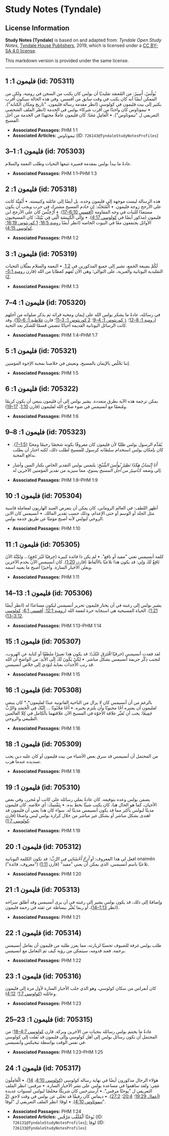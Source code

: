# Study Notes (Tyndale)

## License Information

**Study Notes (Tyndale)** is based on and adapted from: _Tyndale Open Study Notes_, [Tyndale House Publishers](https://tyndaleopenresources.com/), 2019, which is licensed under a [CC BY-SA 4.0 license](https://creativecommons.org/licenses/by-sa/4.0/legalcode.en).

This markdown version is provided under the same license.



--------------------------------

## فليمون 1: 1 (id: 705311)

بُولُسُ، أَسِيرُ: من المُعتقد تقليديًا أن بولس كان يكتب من السجن في رومية، ولكن من الممكن أيضًا أنه كان يكتب في وقت سابق من أفسس، وفي هذه الحالة سيكون أقرب بكثير إلى بيت فليمون في كولوسي (انظر مقدمة رسالة فليمون، "تاريخ ومكان الكتابة"). • تيموثاوس كان واحدًا من أقرب شركاء بولس في الخدمة (انظر الملف الشخصي التعريفي ل "تيموثاوس"). • الْعَامِلِ مَعَنَا: كان فليمون عاملًا مجتهدًا في الخدمة من أجل المسيح.

* **Associated Passages:** PHM 1:1
* **Associated Articles:** تيموثاوس (ID: `726143@TyndaleStudyNotesProfiles`)

## فليمون 1: 1–3 (id: 705303)

عادةً ما يبدأ بولس بمقدمة قصيرة تتبعها التحيات وطلب النعمة والسلام.

* **Associated Passages:** PHM 1:1–PHM 1:3

## فليمون 1: 2 (id: 705318)

هذه الرسالة ليست موجهة إلى فليمون وحده، بل أيضًا إلى عائلته وكنيسته. • أَبْفِيَّةَ كانت على الأرجح زوجة فليمون. • الْمُتَجَنِّد: إن خادم المسيح مشترك في حرب ويجب أن يكون مستعدًا للثبات في وجه المقاومة ([أفسس 6:10–17](https://ref.ly/Eph6:10-Eph6:17)). • أَرْخِبُّسَ كان على الأرجح ابن فليمون (مذكور أيضًا في [كولوسي 4:17](https://ref.ly/Col4:17)). • وَإِلَى الْكَنِيسَةِ الَّتِي فِي بَيْتِكَ: كان المسيحيون الأوائل يجتمعون معًا في البيوت الخاصة (انظر أيضًا [رومية 16:5](https://ref.ly/Rom16:5); [1 كورنثوس 16:19](https://ref.ly/1Cor16:19); [كولوسي 4:15](https://ref.ly/Col4:15)).

* **Associated Passages:** PHM 1:2

## فليمون 1: 3 (id: 705319)

لَكُمْ بصيغة الجمع، تشير إلى جميع المذكورين في [1:2](https://ref.ly/Phlm1:2). • النعمة والسلام يمثِّلان التحيات التقليدية اليونانية والعبرية، على التوالي؛ وهي الآن تُفهم كعطايا من الله (قارن [رومية 5:1–2](https://ref.ly/Rom5:1-Rom5:2)).

* **Associated Passages:** PHM 1:3

## فليمون 1: 4–7 (id: 705320)

في رسائله، عادةً ما يشكر بولس الله على إيمان ومحبة قرائه ثم يذكر صلواته من أجلهم ([رومية 1: 8–12](https://ref.ly/Rom1:8-Rom1:12)؛ [١ كورنثوس 1: 4–9](https://ref.ly/1Cor1:4-1Cor1:9)؛ [2 كورنثوس 1: 3–11](https://ref.ly/2Cor1:3-2Cor1:11)؛ قارن [غلاطية 1: 6–10](https://ref.ly/Gal1:6-Gal1:10)). وقد كانت الرسائل اليونانية القديمة أحيانًا تتضمن قسمًا للشكر بعد التحية.

* **Associated Passages:** PHM 1:4–PHM 1:7

## فليمون 1: 5 (id: 705321)

إننا نَخْلُص بالإيمان بالمسيح، ونعيش في خلاصنا بمحبة الإخوة المؤمنين.

* **Associated Passages:** PHM 1:5

## فليمون 1: 6 (id: 705322)

يمكن ترجمة هذه الآية بطرق متعددة. يشير بولس إلى أن فليمون ينبغي أن يكون كريمًا ومُنعمًا مع أنسيمس في ضوء صلاح الله لفليمون (قارن [1:10](https://ref.ly/Phlm1:10)، [17–19](https://ref.ly/Phlm1:17-Phlm1:19)).

* **Associated Passages:** PHM 1:6

## فليمون 1: 8–9 (id: 705323)

* يُقَدِّم الرسول بولس طلبًا لأن فليمون كان معروفًا بكونه شخصًا رحيمًا ومحبًا ([1:5–7](https://ref.ly/Phlm1:5-Phlm1:7)). كان بإمكان بولس استخدام سلطانه كرسول للمسيح لطلب ذلك، لكنه اختار أن يطلب بدافع المحبة.
* *أَنَا إِنْسَانٌ هكَذَا نَظِيرُ بُولُسَ الشَّيْخِ*: يلتمس بولس التقدير الخاص بكبار السن وأشار إلى وضعه كـ*أَسِيرُ من أجل المسيح يسوع*، مما سيزيد من تقدير المؤمنين الآخرين له.

* **Associated Passages:** PHM 1:8–PHM 1:9

## فليمون 1: 10 (id: 705304)

أظهر اللطف: في العالم الروماني، كان يمكن أن يتعرض العبيد الهاربون لمعاملة قاسية مثل الجلد أو الوسم أو حتى الإعدام، وذلك حسب تقدير المالك. • أنسيمس كان الابن الروحي لبولس لأنه أصبح مؤمنًا عن طريق خدمة بولس.

* **Associated Passages:** PHM 1:10

## فليمون 1: 11 (id: 705305)

كلمة أنسيمس تعني "مفيد أو نافع". • لم يكن ذا فائدة كبيرة (حرفيًا *غَيْرَ نَافِعٍ*)... وَلكِنَّهُ الآنَ نَافِعٌ لَكَ وَلِي: قد يكون هذا تلاعبًا بالألفاظ (قارن [1:20](https://ref.ly/Phlm1:20)). كان أنسيمس الآن يخدم الآخرين ويعلن الأخبار السارة. وأخيرًا أصبح ما يعنيه اسمه.

* **Associated Passages:** PHM 1:11

## فليمون 1: 13–14 (id: 705306)

يشير بولس إلى رغبته في أن يختار فليمون تحرير أنسيمس ليكون مساعدًا له (انظر أيضًا [1:21](https://ref.ly/Phlm1:21)). الحياة المسيحية هي استجابة حرة لنعمة الله ([رومية 12:1](https://ref.ly/Rom12:1); [أفسس 4:1](https://ref.ly/Eph4:1); [كولوسي 3:12–13](https://ref.ly/Col3:12-Col3:13)).

* **Associated Passages:** PHM 1:13–PHM 1:14

## فليمون 1: 15 (id: 705307)

لقد فقدت أنسيمس (حرفيًا *افْتَرَقَ عَنْكَ*): قد يكون هذا تعبيرًا ملطفًا أو كناية عن الهروب، لتجنب ذِكْر جريمة أنسيمس بشكل مباشر. • لِكَيْ يَكُونَ لَكَ إِلَى الأَبَدِ: من الواضح أن الله قد رتب الأحداث بعناية لتؤدي إلى خلاص أنسيمس.

* **Associated Passages:** PHM 1:15

## فليمون 1: 16 (id: 705308)

بالرغم من أن أنسيمس كان لا يزال من الناحية القانونية عبدًا لفليمون*،* كان ينبغي لفليمون أن يعتبره أخًا محبوبًا وأن يلتزم بخيره. • أَخًا مَحْبُوبًا ... إِلَيْكَ فِي الْجَسَدِ وَالرَّبِّ جَمِيعًا: يجب أن تُغيِّر علاقة الأخوّة في المسيح الآن علاقتهما بالكامل في كِلَا العالمين الطبيعي والروحي.

* **Associated Passages:** PHM 1:16

## فليمون 1: 18 (id: 705309)

من المحتمل أن أنسيمس قد سرق بعض الأشياء من بيت فليمون أو كان عليه دين يجب تسديده عندما هرب.

* **Associated Passages:** PHM 1:18

## فليمون 1: 19 (id: 705310)

يضمن بولس وعده بتوقيعه. كان عادةً يملي رسائله على كاتب أو مُحرر، وفي بعض الأحيان، كما هو الحال هنا، كان يكتب شيئًا بخط يده. • بِنَفْسِكَ: أي خلاصه. كان فليمون مدينًا لبولس بأكثر مما قد يكون أنسيمس مدينًا له. سواء كان هذا يعني أن فليمون قد اهتدى بشكل مباشر أو بشكل غير مباشر من خلال كرازة بولس ليس واضحًا (قارن [كولوسي 1:7](https://ref.ly/Col1:7)).

* **Associated Passages:** PHM 1:19

## فليمون 1: 20 (id: 705312)

افعل لي هذا المعروف: أو *أَرِحْ أَحْشَائِي فِي الرَّبِّ؛* قد تكون الكلمة اليونانية onaimēn ("معروف، فائدة") تلاعبًا باسم أنسيمس، الذي يمكن أن يعني "مفيد" (قارن [1:11](https://ref.ly/Phlm1:11)).

* **Associated Passages:** PHM 1:20

## فليمون 1: 21 (id: 705313)

وإضافةً إلى ذلك، قد يكون بولس يشير إلى رغبته في أن يرى أنسيمس وقد أطلق سراحه (انظر [1:13–14](https://ref.ly/Phlm1:13-Phlm1:14))، أو ربما يُعَبِّر ببساطة عن ثقته في رحمة فليمون.

* **Associated Passages:** PHM 1:21

## فليمون 1: 22 (id: 705314)

طلب بولس غرفة للضيوف تحسبًا لزيارته، مما يعزز طلبه من فليمون أن يعامل أنسيمس برحمة. فعند قدومه، سيتمكن من رؤية كيف تم التعامل مع أنسيمس.

* **Associated Passages:** PHM 1:22

## فليمون 1: 23 (id: 705316)

كان أبفراس من سكان كولوسي، وهو الذي جلب الأخبار السارة لأول مرة إلى فليمون وعائلته ([كولوسي 1:7](https://ref.ly/Col1:7)؛ [4:12](https://ref.ly/Col4:12)).

* **Associated Passages:** PHM 1:23

## فليمون 1: 23–25 (id: 705315)

عادةً ما يختتم بولس رسائله بتحيات من الآخرين وبركة. قارن [كولوسي 4:7–18](https://ref.ly/Col4:7-Col4:18)؛ من المحتمل أن تكون رسائل بولس إلى أهل كولوسي وإلى فليمون قد نُقلت إلى كولوسي في نفس الوقت بواسطة تيخيكس وأنسيمس.

* **Associated Passages:** PHM 1:23–PHM 1:25

## فليمون 1: 24 (id: 705317)

هؤلاء الرجال مذكورون أيضًا في نهاية رسالة كولوسي ([كولوسي 4:10](https://ref.ly/Col4:10)، [14](https://ref.ly/Col4:14)). • الْعَامِلُونَ مَعِي: ولقد ساهموا في مساعدة بولس على نشر الأخبار السارة. • مرقس: انظر الملف التعريفي ل "يوحنّا مرقس". • أرسترخس كان شريكًا مخلصًا لبولس لسنوات عديدة ([أعمال 19:29](https://ref.ly/Acts19:29)؛ [20:4](https://ref.ly/Acts20:4)؛ [27:2](https://ref.ly/Acts27:2)). • ديماس كان رفيقًا قد تخلى عن بولس في وقت لاحق ([2 تيموثاوس 4:10](https://ref.ly/2Tim4:10)). • لوقا: انظر الملف التعريفي ل "لوقا".

* **Associated Passages:** PHM 1:24
* **Associated Articles:** يُوحَنَّا ٱلْمُلَقَّب مَرْقُس (ID: `726131@TyndaleStudyNotesProfiles`); لوقا (ID: `726133@TyndaleStudyNotesProfiles`)

